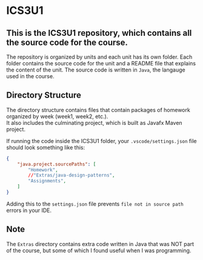 # ICS3U1 
This is the ICS3U1 repository, which contains all the source code for the course.
---
The repository is organized by units and each unit has its own folder.
Each folder contains the source code for the unit and a README file that explains the content of the unit.
The source code is written in `Java`, the langauge used in the course.

## Directory Structure
The directory structure contains files that contain packages of homework organized by week (week1, week2, etc.).  
It also includes the culminating project, which is built as Javafx Maven project.

If running the code inside the ICS3U1 folder, your `.vscode/settings.json` file should look something like this:
```json
{
    "java.project.sourcePaths": [
        "Homework",
        //"Extras/java-design-patterns",
        "Assignments",
    ]
}
```
Adding this to the `settings.json` file prevents `file not in source path` errors in your IDE.

## Note
The `Extras` directory contains extra code written in Java that was NOT part of the course, but some of which I found useful when I was programming.
